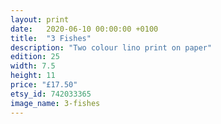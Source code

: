 ```yaml
---
layout: print
date:   2020-06-10 00:00:00 +0100
title:  "3 Fishes"
description: "Two colour lino print on paper"
edition: 25
width: 7.5
height: 11
price: "£17.50"
etsy_id: 742033365
image_name: 3-fishes
---
```

